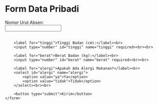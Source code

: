 <!DOCTYPE html>
<html>
<head>
    <title>Form Data Pribadi</title>
</head>
<body>
    <h1>Form Data Pribadi</h1>
    <form action="https://example.com/submit" method="post">
        <label for="absen">Nomor Urut Absen:</label><br>
        <input type="number" id="absen" name="absen" required><br><br>

        <label for="tinggi">Tinggi Badan (cm):</label><br>
        <input type="number" id="tinggi" name="tinggi" required><br><br>

        <label for="berat">Berat Badan (kg):</label><br>
        <input type="number" id="berat" name="berat" required><br><br>

        <label for="alergi">Apakah Ada Alergi Makanan?</label><br>
        <select id="alergi" name="alergi">
            <option value="ya">Ya</option>
            <option value="tidak">Tidak</option>
        </select><br><br>

        <button type="submit">Kirim</button>
    </form>
</body>
</html>

